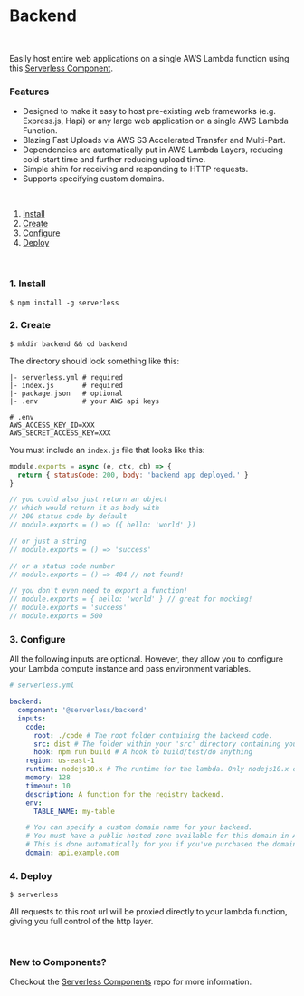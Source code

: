 # Backend

&nbsp;

Easily host entire web applications on a single AWS Lambda function using this [Serverless Component](https://www.github.com/serverless/components).

### Features

- Designed to make it easy to host pre-existing web frameworks (e.g. Express.js, Hapi) or any large web application on a single AWS Lambda Function.
- Blazing Fast Uploads via AWS S3 Accelerated Transfer and Multi-Part.
- Dependencies are automatically put in AWS Lambda Layers, reducing cold-start time and further reducing upload time.
- Simple shim for receiving and responding to HTTP requests.
- Supports specifying custom domains.

&nbsp;

1. [Install](#1-install)
2. [Create](#2-create)
3. [Configure](#3-configure)
4. [Deploy](#4-deploy)

&nbsp;

### 1. Install

```console
$ npm install -g serverless
```

### 2. Create

```console
$ mkdir backend && cd backend
```

The directory should look something like this:

```
|- serverless.yml # required
|- index.js       # required
|- package.json   # optional
|- .env           # your AWS api keys
```

```
# .env
AWS_ACCESS_KEY_ID=XXX
AWS_SECRET_ACCESS_KEY=XXX
```

You must include an `index.js` file that looks like this:

```js
module.exports = async (e, ctx, cb) => {
  return { statusCode: 200, body: 'backend app deployed.' }
}

// you could also just return an object
// which would return it as body with
// 200 status code by default
// module.exports = () => ({ hello: 'world' })

// or just a string
// module.exports = () => 'success'

// or a status code number
// module.exports = () => 404 // not found!

// you don't even need to export a function!
// module.exports = { hello: 'world' } // great for mocking!
// module.exports = 'success'
// module.exports = 500
```

### 3. Configure

All the following inputs are optional. However, they allow you to configure your Lambda compute instance and pass environment variables.

```yml
# serverless.yml

backend:
  component: '@serverless/backend'
  inputs:
    code:
      root: ./code # The root folder containing the backend code.
      src: dist # The folder within your 'src' directory containing your built artifacts
      hook: npm run build # A hook to build/test/do anything
    region: us-east-1
    runtime: nodejs10.x # The runtime for the lambda. Only nodejs10.x or nodejs8.10 are allowed
    memory: 128
    timeout: 10
    description: A function for the registry backend.
    env:
      TABLE_NAME: my-table

    # You can specify a custom domain name for your backend.
    # You must have a public hosted zone available for this domain in AWS Route53.
    # This is done automatically for you if you've purchased the domain via AWS Route53.
    domain: api.example.com
```

### 4. Deploy

```console
$ serverless
```

All requests to this root url will be proxied directly to your lambda function, giving you full control of the http layer.

&nbsp;

### New to Components?

Checkout the [Serverless Components](https://github.com/serverless/components) repo for more information.
